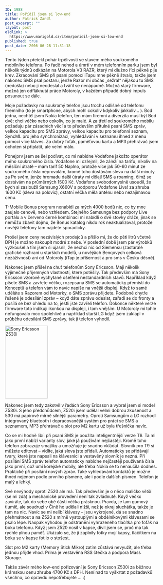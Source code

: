 ```yaml
---
ID: 1988
title: Pořídil jsem si low-end
author: Patrick Zandl
post_excerpt: ""
layout: post
oldlink: >
  https://www.marigold.cz/item/poridil-jsem-si-low-end
published: true
post_date: 2006-06-28 11:31:18
---
```

<p>Tento týden přetekl pohár trpělivosti se stavem mého soukromého mobilního telefonu. Po řadě nehod a úmrtí v mém telefonním parku jsem byl několik týdnů odkázán na Motorola V3 RAZR, který mi dlužno říci pěkně pije krev. Zkracování SMS při psaní pomocí iTapu mne pěkně štvalo, takže jsem nakonec SMS psal postaru, jenže Razor mi občas „sežral“ nějakou tu SMS (nedošla) nebo ji neodeslal a tvářil se nenápadně. Možná starý firmware, možná jen odfláknutá práce Motoroly, v každém případě dobrý impuls posunout se dále.</p>

<p>Moje požadavky na soukromý telefon jsou trochu odlišné od telefonu firemního (to je smartphone, abych mohl cokoliv kdykoliv jakkoliv… ). Bod jedna, nechtěl jsem Nokia telefon, ten mám firemní a diverzita musí být Bod dvě: chci véčko nebo cokoliv, co je malé. A za třetí od soukromého mobilu požaduju pár zásadních věcí a to především přítulné psaní SMS zpráv, velkou kapacitu pro SMS zprávy, velkou kapacitu pro telefonní seznam, SyncML pro jeho synchronizaci, vyhledávání v seznamu ihned z menu pomocí více kláves. Za dobrý foťák, paměťovou kartu a MP3 přehrávač jsem ochoten si připlatit, ale velmi málo. </p>

<p>Ponejprv jsem se šel podívat, co mi nabídne Vodafone jakožto operátor mého soukromého čísla. Vodafone mi ozřejmil, že záleží na tarifu, nikoliv na měsíční útratě – mám tarif 50 Naplno, protože více jak 50-60 minut ze soukromého čísla neprovolám, kromě toho dostávám slevu na další minuty za Po svém, jenže hromadu další útraty mi dělají SMS a roaming, čímž se dostávám na průměrných 1500 Kč.   Vodafone svobodomyslně usoudil, že bych si zasloužil Samsung X660V s podporou Vodafone Live! za zhruba 1600 Kč (sleva na polovic), ostatní véčka měla anténu nebo nezajímavou cenu. </p>

<p>T-Mobile Bonus program nenabídl za mých 4000 bodů nic, co by mne zaujalo cenově, nebo vzhledem. Stejného Samsunga bez podpory Live portálu a v červeno černé kombinaci mi nabídli o dvě stovky dráže, jinak se nemůžu zbavit dojmu, že Bonus katalog nikdo rok neaktualizoval, protože novější telefony tam najdete sporadicky. </p>

<p>Prošel jsem ceny nezávislých prodejců a přišlo mi, že do pěti litrů včetně DPH je možno nakoupit modré z nebe. V poslední době jsem pár výrobků vyzkoušel a tím jsem si ujasnil, že nechci nic od Siemensu (zastaralé grafické rozhraní u starších modelů, u novějších Benqových celková nezáživnost) ani od Motoroly (iTap je příšernost a pro sms v Česku děsné). </p>

<p>Nakonec jsem přišel na chuť telefonům Sony Ericsson. Mají několik výjimečně příjemných vlastností, které potěšily. Tak především má Sony Ericsson vzorově vychytané ošetření nestandardních stavů. Například když píšete SMS a zavřete véčko, rozepsaná SMS se automaticky přemístí do Konceptů a telefon  vám to navíc napíše na vnější displej. Když to samé uděláte s Razorem od Motorky, o SMS zprávu přijdete. Podobně chytře řešené je odesílání zpráv – když dáte zprávu odeslat, zařadí se do fronty a posílá se bez ohledu na to, jestli jste zavřeli telefon. Dokonce některé verze firmware toto indikují ikonkou na displeji, i tom vnějším. U Motoroly mi tohle nefungovalo moc spolehlivě a například starší LG když jsem zaklapl v průběhu odesílání SMS zprávy, tak ji telefon vyhodil. </p>

<div class="rightbox"><img src="/wp-content/uploads/20060628-SonyEricssonZ530i.jpg" alt="Sony Ericsson Z530i" width="140" height="239" /></div><p>Nakonec jsem tedy zakotvil v řadách Sony Ericsson a vybral jsem si model Z530i. S jeho předchůdcem, Z520i jsem udělal velmi dobrou zkušenost a 530 má papírově mírně silnější parametry. Oproti Samsungům a LG rozhodl integrovaný bluetooth i dopracovanější systém pro práci se SMS a seznamem, MP3 přehrávač a slot pro M2 kartu už byla třešnička navíc. </p>

<p>Co se mi hodně líbí: při psaní SMS je použita inteligentnější verze T9. Ta mi jako první nabízí varianty slov, jaké já používám nejčastěji. Kromě toho telefon zobrazuje smajlíky a umožňuje je snadno vkládat. Slovník pro T9 si můžete editovat – vidíte, jaká slova jste přidali. Automaticky se přidávají tvary, které jste napsali na klávesnici a vestavěný slovník je nezná. Při posílání SMS zpráv telefon automaticky nabídne nejčastěji používaná čísla jako první, což umí korejské mobily, ale třeba Nokia se to nenaučila dodnes. Praktické při posílání nových zpráv. Také vyhledávání kontaktů je možné ihned nejenom podle prvního písmene, ale i podle dalších písmen. Telefon je malý a lehký. </p>

<p>Své nevýhody oproti Z520 ale má. Tak především je o něco maličko větší (se mi zdá) a mechanické provedení není tak zvládnuté. Když véčko zavíráte, tak do sebe obě části véčka prásknou. Pravda, je tam gumový tlumič, ale soudruzi v Číně ho udělali nižší, než je okraj sluchátka, takže je tam na nic. Navíc se mi nelíbí klávesy – jsou vykrojené, dá se snadno přehmátnout a na Z520 s mírně vystouplými a obdélníkovými klávesami se psalo lépe. Naopak výhodou je odstranění vyhrazeného tlačítka pro foťák na boku telefonu. Když jsem Z520 nosil v kapse, divil jsem se, proč má tak rychle plnou paměť. Ukázalo se, že ji zaplnily fotky mojí kapsy, tlačítkem na boku se v kapse fotilo o stošest. </p>

<p>Slot pro M2 karty (Memory Stick Mikro) zatím zůstává nevyužit, ale třeba jednou přijde vhod. Prima je vestavěná RSS čtečka a podpora Mass Storage. </p>

<p>Takže závěr mého low-end pořizování je Sony Ericsson Z530i za běžnou krámskou cenu zhruba 4700 Kč s DPH. Není nad to vyškrtat z požadavků všechno, co opravdu nepotřebujete … :)
</p>
